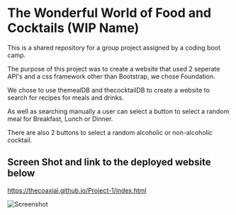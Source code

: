 # The Wonderful World of Food and Cocktails (WIP Name)
This is a shared repository for a group project assigned by a coding boot camp. 

The purpose of this project was to create a website that used 2 seperate API's and a css framework other than Bootstrap, we chose Foundation. 

We chose to use themealDB and thecocktailDB to create a website to search for recipes for meals and drinks. 

As well as searching manually a user can select a button to select a random meal for Breakfast, Lunch or Dinner. 

There are also 2 buttons to select a random alcoholic or non-alcoholic cocktail. 


## Screen Shot and link to the deployed website below

https://thecoaxial.github.io/Project-1/index.html

![Screenshot](https://github.com/TheCoaxial/Project-1/tree/main/images/YMFT.png)
